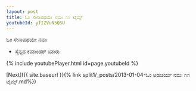 ```yaml
---
layout: post
title: ಓಂ ಸೇನಾಪಥಯೇ ನಮಃ ೧೧ ಟೈಮ್ಸ್
youtubeId: yfIZVuN5QSU
---
```

 
 
 ಓಂ ಸೇನಾಪಥಯೇ ನಮಃ  
 
 -  ಸೈನ್ಯದ ಕಮಾಂಡರ್ ಯಾರು 
 
  
 
  
 
 
 
 
 
 


{% include youtubePlayer.html id=page.youtubeId %}
 
[Next]({{ site.baseurl }}{% link  split1/_posts/2013-01-04-ಓಂ ಅಹಚರ್ಯ ನಮಃ ೧೧ ಟೈಮ್ಸ್.md%})
 
